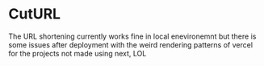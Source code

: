 # CutURL
The URL shortening currently works fine in local enevironemnt but there is some issues after deployment with the weird rendering patterns of vercel for the projects not made using next, LOL 
